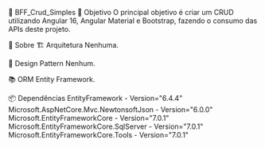 🌟 BFF_Crud_Simples
🎯 Objetivo
O principal objetivo é criar um CRUD utilizando Angular 16, Angular Material e Bootstrap, fazendo o consumo das APIs deste projeto.

📖 Sobre
🏗️ Arquitetura
Nenhuma.

🧩 Design Pattern
Nenhum.

📚 ORM
Entity Framework.

📦 Dependências
EntityFramework - Version="6.4.4"
Microsoft.AspNetCore.Mvc.NewtonsoftJson - Version="6.0.0"
Microsoft.EntityFrameworkCore - Version="7.0.1"
Microsoft.EntityFrameworkCore.SqlServer - Version="7.0.1"
Microsoft.EntityFrameworkCore.Tools - Version="7.0.1"
